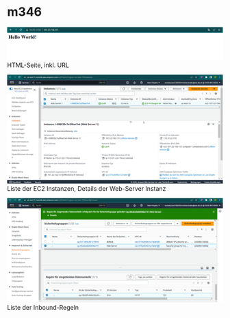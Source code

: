# m346

![alt text](https://github.com/Michelstuder/m346/blob/KN02/HTML.png)
HTML-Seite, inkl. URL

![alt text](https://github.com/Michelstuder/m346/blob/KN02/EC2_Instances.png)
Liste der EC2 Instanzen, Details der Web-Server Instanz

![alt text](https://github.com/Michelstuder/m346/blob/KN02/Inbound_Rules.png)
Liste der Inbound-Regeln
